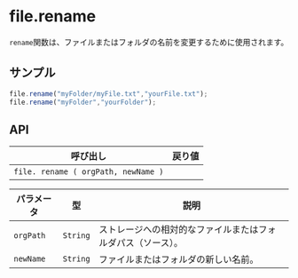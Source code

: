 # file.rename

`rename`関数は、ファイルまたはフォルダの名前を変更するために使用されます。

## サンプル

```javascript
file.rename("myFolder/myFile.txt","yourFile.txt");
file.rename("myFolder","yourFolder");
```

## API

| 呼び出し | 戻り値 |
|---|---|
| `file. rename ( orgPath, newName )` |  |

| パラメータ | 型 | 説明 |
|---|---|---|
| `orgPath` | `String` | ストレージへの相対的なファイルまたはフォルダパス（ソース）。 |
| `newName` | `String` | ファイルまたはフォルダの新しい名前。 |